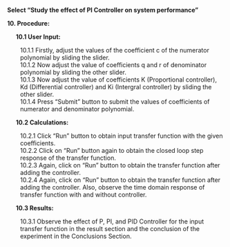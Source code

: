 
<p style="margin-left:0px;"><strong>Select “Study the effect of PI Controller on system performance”</strong></p>
<p style="margin-left:0px;"><strong>10. Procedure: </strong></p>
<p style="margin-left:20px;"><strong>10.1 User Input:</strong></p>
        <p style="margin-left:30px;">10.1.1 Firstly, adjust the values of the coefficient c of the numerator polynomial by 
                         sliding the slider.<br>
          10.1.2 Now adjust the value of coefficients q and r of denominator polynomial by sliding
                         the other slider.<br>
          10.1.3 Now adjust the value of coefficients K (Proportional controller), Kd (Differential controller) and Ki (Intergral controller) by sliding
                         the other slider.<br>
          10.1.4 Press “Submit” button to submit the values of coefficients of numerator and 
                        denominator polynomial.</p>

<p style="margin-left:20px;"><strong>10.2 Calculations:</strong></p>
        <p style="margin-left:30px;">10.2.1 Click “Run” button to obtain input transfer function with the given coefficients.<br>
          10.2.2 Click on “Run” button again to obtain the closed loop step response of the transfer function.<br>
          10.2.3 Again, click on “Run” button to obtain the transfer function after adding the controller.<br>
          10.2.4 Again, click on “Run” button to obtain the transfer function after adding the controller. Also, observe the time domain response of transfer function with and without controller.</p>

<p style="margin-left:20px;"><strong>10.3 Results:</strong></p>
          <p style="margin-left:30px;">10.3.1  Observe the effect of P, PI, and PID Controller for the input transfer function in the result section and the conclusion of the experiment in the Conclusions Section.</p>
